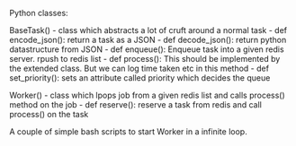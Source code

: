 Python classes:

  BaseTask() - class which abstracts a lot of cruft around a normal task
    - def encode_json():
    	return a task as a JSON
    - def decode_json():
    	return python datastructure from JSON
    - def enqueue():
    	Enqueue task into a given redis server. rpush to redis list
    - def process():
    	This should be implemented by the extended class. But we can log time
    	taken etc in this method
    - def set_priority():
    	sets an attribute called priority which decides the queue

  Worker() - class which lpops job from a given redis list and calls
     		 process() method on the job
    - def reserve():
    	reserve a task from redis and call process() on the task

A couple of simple bash scripts to start Worker in a infinite loop.